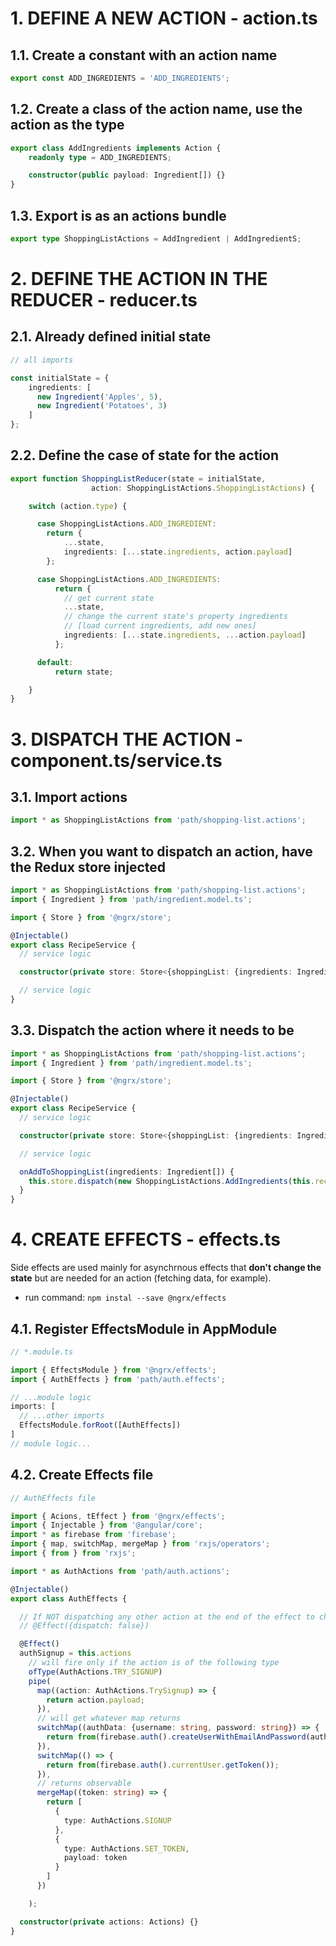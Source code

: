 # 1.   DEFINE A NEW ACTION - action.ts

## 1.1. Create a constant with an action name

```typescript
export const ADD_INGREDIENTS = 'ADD_INGREDIENTS';
```


## 1.2. Create a class of the action name, use the action as the type
```typescript
export class AddIngredients implements Action {
    readonly type = ADD_INGREDIENTS;

    constructor(public payload: Ingredient[]) {}
}
```

## 1.3. Export is as an actions bundle
```typescript
export type ShoppingListActions = AddIngredient | AddIngredientS;
```


# 2.   DEFINE THE ACTION IN THE REDUCER - reducer.ts

## 2.1. Already defined initial state
```typescript
// all imports

const initialState = {
    ingredients: [
      new Ingredient('Apples', 5),
      new Ingredient('Potatoes', 3)
    ]
};
```

## 2.2. Define the case of state for the action
```typescript
export function ShoppingListReducer(state = initialState,
                  action: ShoppingListActions.ShoppingListActions) {

    switch (action.type) {

      case ShoppingListActions.ADD_INGREDIENT:
        return {
            ...state,
            ingredients: [...state.ingredients, action.payload]
        };

      case ShoppingListActions.ADD_INGREDIENTS:
          return {
            // get current state
            ...state,
            // change the current state's property ingredients
            // [load current ingredients, add new ones]
            ingredients: [...state.ingredients, ...action.payload]
          };

      default:
          return state;

    }
}
```

# 3. DISPATCH THE ACTION - component.ts/service.ts

## 3.1. Import actions

```typescript
import * as ShoppingListActions from 'path/shopping-list.actions';
```

## 3.2. When you want to dispatch an action, have the Redux store injected

```typescript
import * as ShoppingListActions from 'path/shopping-list.actions';
import { Ingredient } from 'path/ingredient.model.ts';

import { Store } from '@ngrx/store';

@Injectable() 
export class RecipeService {
  // service logic

  constructor(private store: Store<{shoppingList: {ingredients: Ingredient[]}}>) {}

  // service logic
}
```

## 3.3. Dispatch the action where it needs to be
```typescript
import * as ShoppingListActions from 'path/shopping-list.actions';
import { Ingredient } from 'path/ingredient.model.ts';

import { Store } from '@ngrx/store';

@Injectable() 
export class RecipeService {
  // service logic

  constructor(private store: Store<{shoppingList: {ingredients: Ingredient[]}}>) {}

  // service logic

  onAddToShoppingList(ingredients: Ingredient[]) {
    this.store.dispatch(new ShoppingListActions.AddIngredients(this.recipe.ingredients));
  }
}
```


# 4. CREATE EFFECTS - effects.ts
Side effects are used mainly for asynchrnous effects that **don't change the state** but are needed for an action (fetching data, for example).

- run command: `npm instal --save @ngrx/effects`

## 4.1. Register EffectsModule in AppModule
```typescript
// *.module.ts

import { EffectsModule } from '@ngrx/effects';
import { AuthEffects } from 'path/auth.effects';

// ...module logic
imports: [
  // ...other imports
  EffectsModule.forRoot([AuthEffects])
]
// module logic...
```

## 4.2. Create Effects file
```typescript
// AuthEffects file

import { Acions, tEffect } from '@ngrx/effects';
import { Injectable } from '@angular/core';
import * as firebase from 'firebase';
import { map, switchMap, mergeMap } from 'rxjs/operators';
import { from } from 'rxjs';

import * as AuthActions from 'path/auth.actions';

@Injectable()
export class AuthEffects {

  // If NOT dispatching any other action at the end of the effect to change the state
  // @Effect({dispatch: false})

  @Effect()
  authSignup = this.actions
    // will fire only if the action is of the following type
    ofType(AuthActions.TRY_SIGNUP)
    pipe(
      map((action: AuthActions.TrySignup) => {
        return action.payload;
      }),
      // will get whatever map returns
      switchMap((authData: {username: string, password: string}) => {
        return from(firebase.auth().createUserWithEmailAndPassword(authData.username, authData.password));
      }),
      switchMap(() => {
        return from(firebase.auth().currentUser.getToken());
      }),
      // returns observable
      mergeMap((token: string) => {
        return [
          {
            type: AuthActions.SIGNUP
          },
          {
            type: AuthActions.SET_TOKEN,
            payload: token
          }
        ]
      })

    ); 

  constructor(private actions: Actions) {}
}
```

